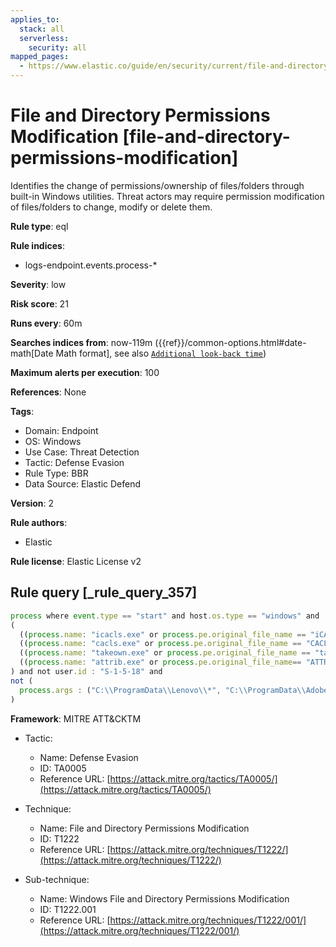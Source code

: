 ```yaml
---
applies_to:
  stack: all
  serverless:
    security: all
mapped_pages:
  - https://www.elastic.co/guide/en/security/current/file-and-directory-permissions-modification.html
---
```


# File and Directory Permissions Modification [file-and-directory-permissions-modification]

Identifies the change of permissions/ownership of files/folders through built-in Windows utilities. Threat actors may require permission modification of files/folders to change, modify or delete them.

**Rule type**: eql

**Rule indices**:

* logs-endpoint.events.process-*

**Severity**: low

**Risk score**: 21

**Runs every**: 60m

**Searches indices from**: now-119m ({{ref}}/common-options.html#date-math[Date Math format], see also [`Additional look-back time`](docs-content://solutions/security/detect-and-alert/create-detection-rule.md#rule-schedule))

**Maximum alerts per execution**: 100

**References**: None

**Tags**:

* Domain: Endpoint
* OS: Windows
* Use Case: Threat Detection
* Tactic: Defense Evasion
* Rule Type: BBR
* Data Source: Elastic Defend

**Version**: 2

**Rule authors**:

* Elastic

**Rule license**: Elastic License v2

## Rule query [_rule_query_357]

```js
process where event.type == "start" and host.os.type == "windows" and
(
  ((process.name: "icacls.exe" or process.pe.original_file_name == "iCACLS.EXE") and process.args: ("*:F", "/reset", "/setowner", "*grant*")) or
  ((process.name: "cacls.exe" or process.pe.original_file_name == "CACLS.EXE") and process.args: ("/g", "*:f")) or
  ((process.name: "takeown.exe" or process.pe.original_file_name == "takeown.exe") and process.args: ("/F")) or
  ((process.name: "attrib.exe" or process.pe.original_file_name== "ATTRIB.EXE") and process.args: "-r")
) and not user.id : "S-1-5-18" and
not (
  process.args : ("C:\\ProgramData\\Lenovo\\*", "C:\\ProgramData\\Adobe\\*", "C:\\ProgramData\\ASUS\\ASUS*")
)
```

**Framework**: MITRE ATT&CKTM

* Tactic:

    * Name: Defense Evasion
    * ID: TA0005
    * Reference URL: [https://attack.mitre.org/tactics/TA0005/](https://attack.mitre.org/tactics/TA0005/)

* Technique:

    * Name: File and Directory Permissions Modification
    * ID: T1222
    * Reference URL: [https://attack.mitre.org/techniques/T1222/](https://attack.mitre.org/techniques/T1222/)

* Sub-technique:

    * Name: Windows File and Directory Permissions Modification
    * ID: T1222.001
    * Reference URL: [https://attack.mitre.org/techniques/T1222/001/](https://attack.mitre.org/techniques/T1222/001/)



